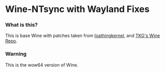 # Wine-NTsync with Wayland Fixes

### What is this?
This is base Wine with patches taken from [loathingkernel](https://github.com/loathingkernel), and [TKG's Wine Repo](https://github.com/Frogging-Family/wine-tkg-git).

### Warning
This is the wow64 version of Wine.
